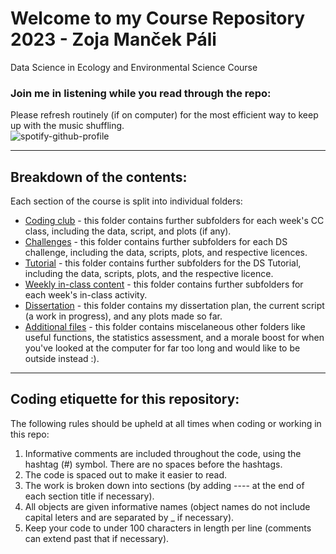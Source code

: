 # Welcome to my Course Repository 2023 - Zoja Manček Páli
Data Science in Ecology and Environmental Science Course

### Join me in listening while you read through the repo:
Please refresh routinely (if on computer) for the most efficient way to keep up with the music shuffling.  
![spotify-github-profile](https://spotify-github-profile.vercel.app/api/view?uid=09qe196vdk4hlszktredqnxj5&cover_image=true&theme=natemoo-re&show_offline=false&background_color=121212&interchange=false)  


__________
## Breakdown of the contents:
Each section of the course is split into individual folders:
  - [Coding club](https://github.com/EdDataScienceEES/course-repository-zmancekpali/tree/master/Coding%20Club) - this folder contains further subfolders for each week's CC class, including the data, script, and plots (if any).
  - [Challenges](https://github.com/EdDataScienceEES/course-repository-zmancekpali/tree/master/Data%20Science%20Challenges) - this folder contains further subfolders for each DS challenge, including the data, scripts, plots, and respective licences.
  - [Tutorial](https://github.com/EdDataScienceEES/course-repository-zmancekpali/tree/master/Data%20Science%20Tutorial) - this folder contains further subfolders for the DS Tutorial, including the data, scripts, plots, and the respective licence.
  - [Weekly in-class content](https://github.com/EdDataScienceEES/course-repository-zmancekpali/tree/master/Weekly%20DS%20content) - this folder contains further subfolders for each week's in-class activity.
  - [Dissertation](https://github.com/EdDataScienceEES/course-repository-zmancekpali/tree/master/Dissertation) - this folder contains my dissertation plan, the current script (a work in progress), and any plots made so far. 
  - [Additional files](https://github.com/EdDataScienceEES/course-repository-zmancekpali/tree/master/Other%20useful%20content) - this folder contains miscelaneous other folders like useful functions, the statistics assessment, and a morale boost for when you've looked at the computer for far too long and would like to be outside instead :). 

__________
## Coding etiquette for this repository:
The following rules should be upheld at all times when coding or working in this repo:
1. Informative comments are included throughout the code, using the hashtag (#) symbol. There are no spaces before the hashtags. 
2. The code is spaced out to make it easier to read.
3. The work is broken down into sections (by adding ---- at the end of each section title if necessary).
4. All objects are given informative names (object names do not include capital leters and are separated by _ if necessary).
5. Keep your code to under 100 characters in length per line (comments can extend past that if necessary).
